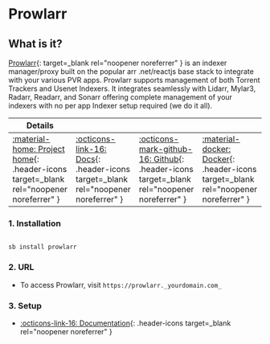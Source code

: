 # Prowlarr

## What is it?

[Prowlarr](https://prowlarr.com/){: target=_blank rel="noopener noreferrer" } is an indexer manager/proxy built on the popular arr .net/reactjs base stack to integrate with your various PVR apps. Prowlarr supports management of both Torrent Trackers and Usenet Indexers. It integrates seamlessly with Lidarr, Mylar3, Radarr, Readarr, and Sonarr offering complete management of your indexers with no per app Indexer setup required (we do it all).

| Details     |             |             |             |
|-------------|-------------|-------------|-------------|
| [:material-home: Project home](https://prowlarr.com/){: .header-icons target=_blank rel="noopener noreferrer" } | [:octicons-link-16: Docs](https://wiki.servarr.com/prowlarr){: .header-icons target=_blank rel="noopener noreferrer" } | [:octicons-mark-github-16: Github](https://github.com/Prowlarr/Prowlarr/){: .header-icons target=_blank rel="noopener noreferrer" } | [:material-docker: Docker](https://hub.docker.com/r/hotio/prowlarr){: .header-icons target=_blank rel="noopener noreferrer" }|

### 1. Installation

``` shell

sb install prowlarr

```

### 2. URL

- To access Prowlarr, visit `https://prowlarr._yourdomain.com_`

### 3. Setup

- [:octicons-link-16: Documentation](https://wiki.servarr.com/prowlarr){: .header-icons target=_blank rel="noopener noreferrer" }
